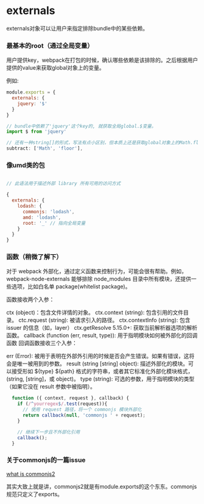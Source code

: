 # externals

externals对象可以让用户来指定排除bundle中的某些依赖。

### 最基本的root（通过全局变量）

用户提供key，webpack在打包的时候，确认哪些依赖是该排除的。之后根据用户提供的value来获取global对象上的变量。

例如:
```js
module.exports = {
  externals: {
    jquery: '$'
  }
}

// bundle中依赖了'jquery'这个key的, 就获取全局global.$变量。
import $ from 'jquery'

// 还有一种string[]的形式，写法有点小区别，但本质上还是获取global对象上的Math.floor
subtract: ['Math', 'floor'],
```

### 像umd类的包

```js

// 此语法用于描述外部 library 所有可用的访问方式

{
  externals: {
    lodash: {
      commonjs: 'lodash',
      amd: 'lodash',
      root: '_' // 指向全局变量
    }
  }
}
```

### 函数（稍微了解下）

对于 webpack 外部化，通过定义函数来控制行为，可能会很有帮助。例如，webpack-node-externals 能够排除 node_modules 目录中所有模块，还提供一些选项，比如白名单 package(whitelist package)。

函数接收两个入参：

ctx (object)：包含文件详情的对象。
ctx.context (string): 包含引用的文件目录。
ctc.request (string): 被请求引入的路径。
ctx.contextInfo (string): 包含 issuer 的信息（如，layer）
ctx.getResolve 5.15.0+: 获取当前解析器选项的解析函数。
callback (function (err, result, type)): 用于指明模块如何被外部化的回调函数
回调函数接收三个入参：

err (Error): 被用于表明在外部外引用的时候是否会产生错误。如果有错误，这将会是唯一被用到的参数。
result (string [string] object): 描述外部化的模块。可以接受形如 ${type} ${path} 格式的字符串，或者其它标准化外部化模块格式，(string, [string]，或 object)。
type (string): 可选的参数，用于指明模块的类型（如果它没在 result 参数中被指明）。

```js
  function ({ context, request }, callback) {
    if (/^yourregex$/.test(request)){
      // 使用 request 路径，将一个 commonjs 模块外部化
      return callback(null, 'commonjs ' + request);
    }

    // 继续下一步且不外部化引用
    callback();
  }
```


### 关于commonjs的一篇issue

[what is commonjs2](https://github.com/webpack/webpack/issues/1114)

其实大致上就是讲，commonjs2就是有module.exports的这个东东。commonjs规范只定义了exports。